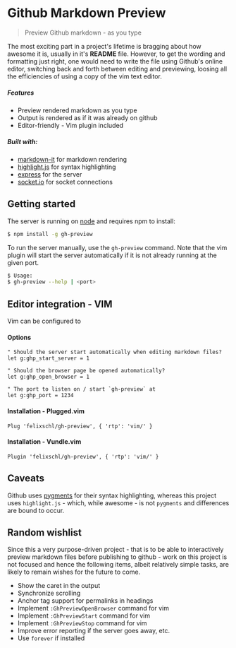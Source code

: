 # Github Markdown Preview

> Preview Github markdown - as you type

The most exciting part in a project's lifetime is bragging about how awesome it
is, usually in it's __README__ file.  However, to get the wording and formatting
just right, one would need to write the file using Github's online editor,
switching back and forth between editing and previewing, loosing all the
efficiencies of using a copy of the vim text editor.

##### Features

* Preview rendered markdown as you type
* Output is rendered as if it was already on github
* Editor-friendly - Vim plugin included

##### Built with:

* [markdown-it](https://www.npmjs.com/package/markdown-it) for markdown rendering
* [highlight.js](https://highlightjs.org/) for syntax highlighting
* [express](https://www.npmjs.com/package/express) for the server
* [socket.io](https://www.npmjs.com/package/socket.io) for socket connections

## Getting started

The server is running on [node](http://nodejs.org/) and requires npm to install:

```sh
$ npm install -g gh-preview
```

To run the server manually, use the `gh-preview` command.
Note that the vim plugin will start the server automatically if it is not
already running at the given port.

```sh
$ Usage:
$ gh-preview --help | <port>
```

## Editor integration - VIM

Vim can be configured to 

#### Options

```vim
" Should the server start automatically when editing markdown files?
let g:ghp_start_server = 1

" Should the browser page be opened automatically?
let g:ghp_open_browser = 1

" The port to listen on / start `gh-preview` at
let g:ghp_port = 1234
```

#### Installation - Plugged.vim

```vim
Plug 'felixschl/gh-preview', { 'rtp': 'vim/' }
```

#### Installation - Vundle.vim

```vim
Plugin 'felixschl/gh-preview', { 'rtp': 'vim/' }
```

## Caveats

Github uses [pygments](http://pygments.org/) for their syntax highlighting,
whereas this project uses `highlight.js` - which, while awesome - is not
`pygments` and differences are bound to occur.

## Random wishlist

Since this a very purpose-driven project - that is to be able to interactively
preview markdown files before publishing to github - work on this project is not
focused and hence the following items, albeit relatively simple tasks, are
likely to remain wishes for the future to come.

* Show the caret in the output
* Synchronize scrolling
* Anchor tag support for permalinks in headings
* Implement `:GhPreviewOpenBrowser` command for vim
* Implement `:GhPreviewStart` command for vim
* Implement `:GhPreviewStop` command for vim
* Improve error reporting if the server goes away, etc.
* Use `forever` if installed
